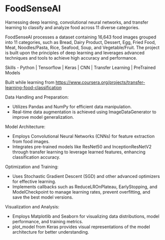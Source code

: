 # FoodSenseAI
Harnessing deep learning, convolutional neural networks, and transfer learning to classify and analyze food across 11 diverse categories.

FoodSenseAI processes a dataset containing 16,643 food images grouped into 11 categories, such as Bread, Dairy Product, Dessert, Egg, Fried Food, Meat, Noodles/Pasta, Rice, Seafood, Soup, and Vegetable/Fruit.
The project is built upon the principles of deep learning and leverages advanced techniques and tools to achieve high accuracy and performance.

Skills - Python | Tensorflow | Keras | CNN | Transfer Learning | PreTrained Models

Built while learning from https://www.coursera.org/projects/transfer-learning-food-classification

Data Handling and Preparation:
* Utilizes Pandas and NumPy for efficient data manipulation.
* Real-time data augmentation is achieved using ImageDataGenerator to improve model generalization.

Model Architecture:
* Employs Convolutional Neural Networks (CNNs) for feature extraction from food images.
* Integrates pre-trained models like ResNet50 and InceptionResNetV2 through transfer learning to leverage learned features, enhancing classification accuracy.

Optimization and Training:
* Uses Stochastic Gradient Descent (SGD) and other advanced optimizers for effective learning.
* Implements callbacks such as ReduceLROnPlateau, EarlyStopping, and ModelCheckpoint to manage learning rates, prevent overfitting, and save the best model versions.

Visualization and Analysis:
* Employs Matplotlib and Seaborn for visualizing data distributions, model performance, and training metrics.
* plot_model from Keras provides visual representations of the model architecture for better understanding.
